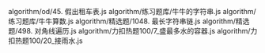 algorithm/od/45. 假出租车表.js
algorithm/练习题库/牛牛的字符串.js
algorithm/练习题库/牛牛算数.js
algorithm/精选题/1048. 最长字符串链.js
algorithm/精选题/498. 对角线遍历.js
algorithm/力扣热题100/7_盛最多水的容器.js
algorithm/力扣热题100/20_接雨水.js